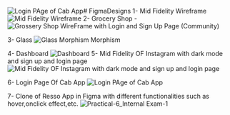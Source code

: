 ![Login PAge of Cab App](https://github.com/RajSukhadiya2106/FigmaDesigns/assets/132186914/6ca47e5f-9497-4c77-818c-70d5b45b5b02)# FigmaDesigns
1- Mid Fidelity Wireframe ![Mid Fidelity Wireframe](https://github.com/RajSukhadiya2106/FigmaDesigns/assets/132186914/5aaea086-cbae-4d5d-b3fe-8014dceb0e95)
2-  Grocery Shop - ![Grossery Shop WireFrame with Login and Sign Up Page (Community)](https://github.com/RajSukhadiya2106/FigmaDesigns/assets/132186914/c4fd8725-12b2-4f58-8f09-52523062c301)


3- Glass   ![Glass Morphism](https://github.com/RajSukhadiya2106/FigmaDesigns/assets/132186914/09088dc2-951c-4832-a77a-082f9995894d)   Morphism

4- Dashboard  ![Dashboard](https://github.com/RajSukhadiya2106/FigmaDesigns/assets/132186914/f7709f0b-6143-4115-883d-3775132cd4f1)
5- Mid Fidelity OF Instagram with dark mode and sign up and login page ![Mid Fidelity OF Instagram with dark mode and sign up and login page](https://github.com/RajSukhadiya2106/FigmaDesigns/assets/132186914/baf12d2e-0f49-443f-b828-12d71ac51c9b)

6- Login Page Of Cab App  ![Login PAge of Cab App](https://github.com/RajSukhadiya2106/FigmaDesigns/assets/132186914/3fec329d-2020-4f60-97d7-2189d87a371c)

7- Clone of Resso App in Figma with different functionalities such as hover,onclick effect,etc. ![Practical-6_Internal Exam-1](https://github.com/RajSukhadiya2106/FigmaDesigns/assets/132186914/caa24271-73c8-4ff6-9ffc-add9dbcdfa21)
 
 
